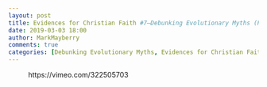 ```yaml
---
layout: post
title: Evidences for Christian Faith #7—Debunking Evolutionary Myths (Part II)
date: 2019-03-03 18:00
author: MarkMayberry
comments: true
categories: [Debunking Evolutionary Myths, Evidences for Christian Faith, Evolution vs. Creation, Gospel Meetings, Video]
---
```

<!-- wp:core-embed/vimeo {"url":"https://vimeo.com/322505703","type":"video","providerNameSlug":"vimeo","className":"wp-embed-aspect-4-3 wp-has-aspect-ratio"} -->
<figure class="wp-block-embed-vimeo wp-block-embed is-type-video is-provider-vimeo wp-embed-aspect-4-3 wp-has-aspect-ratio"><div class="wp-block-embed__wrapper">
https://vimeo.com/322505703
</div></figure>
<!-- /wp:core-embed/vimeo -->
